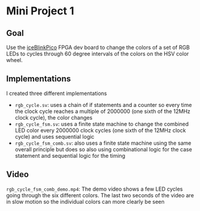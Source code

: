# Mini Project 1

## Goal

Use the [iceBlinkPico](https://github.com/bminch/iceBlinkPico/) FPGA dev board to change the colors of a set of RGB LEDs to cycles through 60 degree intervals of the colors on the HSV color wheel.

## Implementations
I created three different implementations

- `rgb_cycle.sv`: uses a chain of if statements and a counter so every time the clock cycle reaches a multiple of 2000000 (one sixth of the 12MHz clock cycle), the color changes
- `rgb_cycle_fsm.sv`: uses a finite state machine to change the combined LED color every 2000000 clock cycles (one sixth of the 12MHz clock cycle) and uses sequential logic
- `rgb_cycle_fsm_comb.sv`: also uses a finite state machine using the same overall principle but does so also using combinational logic for the case statement and sequential logic for the timing

## Video
`rgb_cycle_fsm_comb_demo.mp4`: The demo video shows a few LED cycles going through the six different colors. The last two seconds of the video are in slow motion so the individual colors can more clearly be seen


